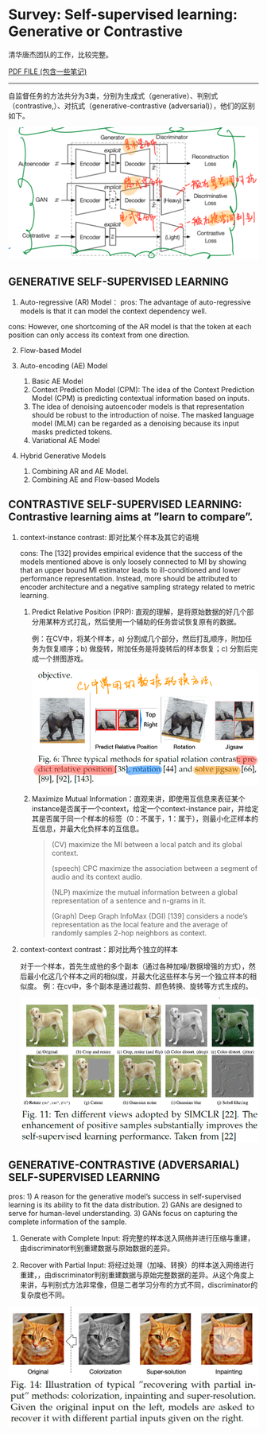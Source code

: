 # Survey: Self-supervised learning: Generative or Contrastive

清华唐杰团队的工作，比较完整。

[PDF FILE (包含一些笔记)](./papers/self_supervised_learning_survey.pdf)

----

自监督任务的方法共分为3类，分别为生成式（generative）、判别式（contrastive,）、对抗式（generative-contrastive (adversarial)），他们的区别如下。

![compare](https://raw.githubusercontent.com/KMdsy/figurebed/master/img_profile/20200730194624.png)

## GENERATIVE SELF-SUPERVISED LEARNING

1. Auto-regressive (AR) Model：
pros: The advantage of auto-regressive models is that it can model the context dependency well.

cons: However, one shortcoming of the AR model is that the token at each position can only access its context from one direction.

2. Flow-based Model

3. Auto-encoding (AE) Model
    1. Basic AE Model
    2. Context Prediction Model (CPM): The idea of the Context Prediction Model (CPM) is predicting contextual information based on inputs.
    3. The idea of denoising autoencoder models is that representation should be robust to the introduction of noise. The masked language model (MLM) can be regarded as a denoising because its input masks predicted tokens.
    4. Variational AE Model

4. Hybrid Generative Models
    1. Combining AR and AE Model.
    2. Combining AE and Flow-based Models
        
## CONTRASTIVE SELF-SUPERVISED LEARNING: Contrastive learning aims at ”learn to compare”.

1. context-instance contrast: 即对比某个样本及其它的语境

    cons: The [132] provides empirical evidence that the success of the models mentioned above is only loosely connected to MI by showing that an upper bound MI estimator leads to ill-conditioned and lower performance representation. Instead, more should be attributed to encoder architecture and a negative sampling strategy related to metric learning.

    1. Predict Relative Position (PRP): 直观的理解，是将原始数据的好几个部分用某种方式打乱，然后使用一个辅助的任务尝试恢复原有的数据。

        例：在CV中，将某个样本，a) 分割成几个部分，然后打乱顺序，附加任务为恢复顺序；b) 做旋转，附加任务是将旋转后的样本恢复；c) 分割后完成一个拼图游戏。
        
        ![](https://raw.githubusercontent.com/KMdsy/figurebed/master/img_profile/20200730193851.png)

    2. Maximize Mutual Information：直观来讲，即使用互信息来表征某个instance是否属于一个context，给定一个context-instance pair，并给定其是否属于同一个样本的标签（0：不属于，1：属于），则最小化正样本的互信息，并最大化负样本的互信息。

        > (CV) maximize the MI between a local patch and its global context.
        > 
        > (speech) CPC maximize the association between a segment of audio and its context audio.
        > 
        > (NLP) maximize the mutual information between a global representation of a sentence and n-grams in it.
        > 
        > (Graph) Deep Graph InfoMax (DGI) [139] considers a node’s representation as the local feature and the average of randomly samples 2-hop neighbors as context.

2. context-context contrast：即对比两个独立的样本

    对于一个样本，首先生成他的多个副本（通过各种加噪/数据增强的方式），然后最小化这几个样本之间的相似度，并最大化这些样本与另一个独立样本的相似度。
    例：在cv中，多个副本是通过裁剪、颜色转换、旋转等方式生成的。
    
    ![](https://raw.githubusercontent.com/KMdsy/figurebed/master/img_profile/20200730194302.png)
        
## GENERATIVE-CONTRASTIVE (ADVERSARIAL) SELF-SUPERVISED LEARNING
   
pros: 1) A reason for the generative model’s success in self-supervised learning is its ability to fit the data distribution. 2) GANs are designed to serve for human-level understanding. 3) GANs focus on capturing the complete information of the sample.

1. Generate with Complete Input: 将完整的样本送入网络并进行压缩与重建，由discriminator判别重建数据与原始数据的差异。

2. Recover with Partial Input: 将经过处理（加噪、转换）的样本送入网络进行重建，，由discriminator判别重建数据与原始完整数据的差异。从这个角度上来讲，与判别式方法非常像，但是二者学习分布的方式不同，discriminator的复杂度也不同。

![](https://raw.githubusercontent.com/KMdsy/figurebed/master/img_profile/20200730195129.png)





    
    
